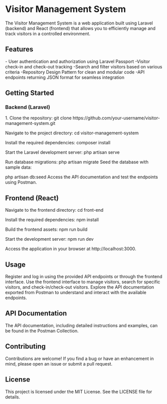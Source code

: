 <h1>Visitor Management System</h1>
The Visitor Management System is a web application built using Laravel (backend) and React (frontend) that allows you to efficiently manage and track visitors in a controlled environment.

<h2>Features</h2>
- User authentication and authorization using Laravel Passport
-Visitor check-in and check-out tracking
-Search and filter visitors based on various criteria
-Repository Design Pattern for clean and modular code
-API endpoints returning JSON format for seamless integration

<h2>Getting Started</h2>
<h3>Backend (Laravel)</h3>
1. Clone the repository:
git clone https://github.com/your-username/visitor-management-system.git


Navigate to the project directory:
cd visitor-management-system

Install the required dependencies:
composer install

Start the Laravel development server:
php artisan serve

Run database migrations:
php artisan migrate
Seed the database with sample data:


php artisan db:seed
Access the API documentation and test the endpoints using Postman.


<h2>Frontend (React)</h2>
Navigate to the frontend directory:
cd front-end

Install the required dependencies:
npm install


Build the frontend assets:
npm run build

Start the development server:
npm run dev

Access the application in your browser at http://localhost:3000.

<h2>Usage</h2>
Register and log in using the provided API endpoints or through the frontend interface.
Use the frontend interface to manage visitors, search for specific visitors, and check-in/check-out visitors.
Explore the API documentation exported from Postman to understand and interact with the available endpoints.

<h2>API Documentation</h2>
The API documentation, including detailed instructions and examples, can be found in the Postman Collection.

<h2>Contributing</h2>
Contributions are welcome! If you find a bug or have an enhancement in mind, please open an issue or submit a pull request.

<h2>License</h2>
This project is licensed under the MIT License. See the LICENSE file for details.